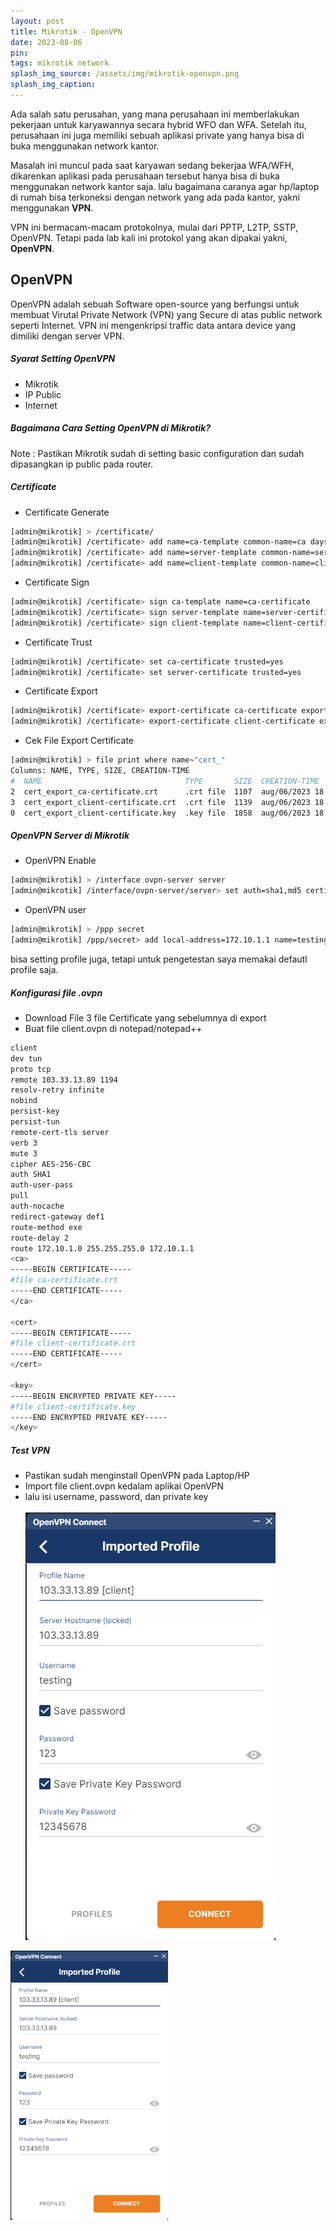 ```yaml
---
layout: post
title: Mikrotik - OpenVPN
date: 2023-08-06
pin: 
tags: mikrotik network
splash_img_source: /assets/img/mikrotik-openvpn.png
splash_img_caption: 
---
```

Ada salah satu perusahan, yang mana perusahaan ini memberlakukan pekerjaan untuk karyawannya secara hybrid WFO dan WFA. Setelah itu, perusahaan ini juga memiliki sebuah aplikasi private yang hanya bisa di buka menggunakan network kantor.

Masalah ini muncul pada saat karyawan sedang bekerjaa WFA/WFH, dikarenkan aplikasi pada perusahaan tersebut hanya bisa di buka menggunakan network kantor saja. lalu bagaimana caranya agar hp/laptop di rumah bisa terkoneksi dengan network yang ada pada kantor, yakni menggunakan <b>VPN</b>.

VPN ini bermacam-macam protokolnya, mulai dari PPTP, L2TP, SSTP, OpenVPN. Tetapi pada lab kali ini protokol yang akan dipakai yakni, <b>OpenVPN</b>.

## OpenVPN
OpenVPN adalah sebuah Software open-source yang berfungsi untuk membuat Virutal Private Network (VPN) yang Secure di atas public network seperti Internet. VPN ini mengenkripsi traffic data antara device yang dimiliki dengan server VPN.

##### Syarat Setting OpenVPN
- Mikrotik
- IP Public
- Internet

##### Bagaimana Cara Setting OpenVPN di Mikrotik?
Note : Pastikan Mikrotik sudah di setting basic configuration dan sudah dipasangkan ip public pada router.

##### Certificate
- Certificate Generate
```sh
[admin@mikrotik] > /certificate/
[admin@mikrotik] /certificate> add name=ca-template common-name=ca days-valid=3650 key-size=2048 key-usage=crl-sign,key-cert-sign
[admin@mikrotik] /certificate> add name=server-template common-name=server days-valid=3650 key-size=2048 key-usage=digital-signature,key-encipherment,tls-server
[admin@mikrotik] /certificate> add name=client-template common-name=client days-valid=3650 key-size=2048 key-usage=tls-client
```

- Certificate Sign
```sh
[admin@mikrotik] /certificate> sign ca-template name=ca-certificate
[admin@mikrotik] /certificate> sign server-template name=server-certificate ca=ca-certificate
[admin@mikrotik] /certificate> sign client-template name=client-certificate ca=ca-certificate
```

- Certificate Trust
```sh
[admin@mikrotik] /certificate> set ca-certificate trusted=yes
[admin@mikrotik] /certificate> set server-certificate trusted=yes
```

- Certificate Export
```sh
[admin@mikrotik] /certificate> export-certificate ca-certificate export-passphrase=""
[admin@mikrotik] /certificate> export-certificate client-certificate export-passphrase="12345678"
```

- Cek File Export Certificate
```sh
[admin@mikrotik] > file print where name~"cert_"
Columns: NAME, TYPE, SIZE, CREATION-TIME
#  NAME                                TYPE       SIZE  CREATION-TIME       
2  cert_export_ca-certificate.crt      .crt file  1107  aug/06/2023 18:41:47
3  cert_export_client-certificate.crt  .crt file  1139  aug/06/2023 18:41:48
0  cert_export_client-certificate.key  .key file  1858  aug/06/2023 18:41:48
```

##### OpenVPN Server di Mikrotik
- OpenVPN Enable
```sh
[admin@mikrotik] > /interface ovpn-server server
[admin@mikrotik] /interface/ovpn-server/server> set auth=sha1,md5 certificate=server-certificate cipher=blowfish128,aes128,aes192,aes256 enabled=yes require-client-certificate=yes
```

- OpenVPN user
```sh
[admin@mikrotik] > /ppp secret
[admin@mikrotik] /ppp/secret> add local-address=172.10.1.1 name=testing remote-address=172.10.1.2 password=123
```
bisa setting profile juga, tetapi untuk pengetestan saya memakai defautl profile saja.

##### Konfigurasi file .ovpn 
- Download File 3 file Certificate yang sebelumnya di export
- Buat file client.ovpn di notepad/notepad++


```sh
client
dev tun
proto tcp
remote 103.33.13.89 1194
resolv-retry infinite
nobind
persist-key
persist-tun
remote-cert-tls server
verb 3
mute 3
cipher AES-256-CBC
auth SHA1
auth-user-pass
pull
auth-nocache
redirect-gateway def1
route-method exe
route-delay 2
route 172.10.1.0 255.255.255.0 172.10.1.1
<ca> 
-----BEGIN CERTIFICATE-----
#file ca-certificate.crt
-----END CERTIFICATE-----
</ca>

<cert> 
-----BEGIN CERTIFICATE-----
#file client-certificate.crt
-----END CERTIFICATE-----
</cert>

<key> 
-----BEGIN ENCRYPTED PRIVATE KEY-----
#file client-certificate.key
-----END ENCRYPTED PRIVATE KEY-----
</key>
```

##### Test VPN
- Pastikan sudah menginstall OpenVPN pada Laptop/HP
- Import file client.ovpn kedalam aplikai OpenVPN
- lalu isi username, password, dan private key
<br><br>
![OpenVPN Client](/assets/img/mikrotik-openvpn1.png)
<img src="/assets/img/mikrotik-openvpn1.png" alt="OpenVPN Client" width="50%" height="50%">